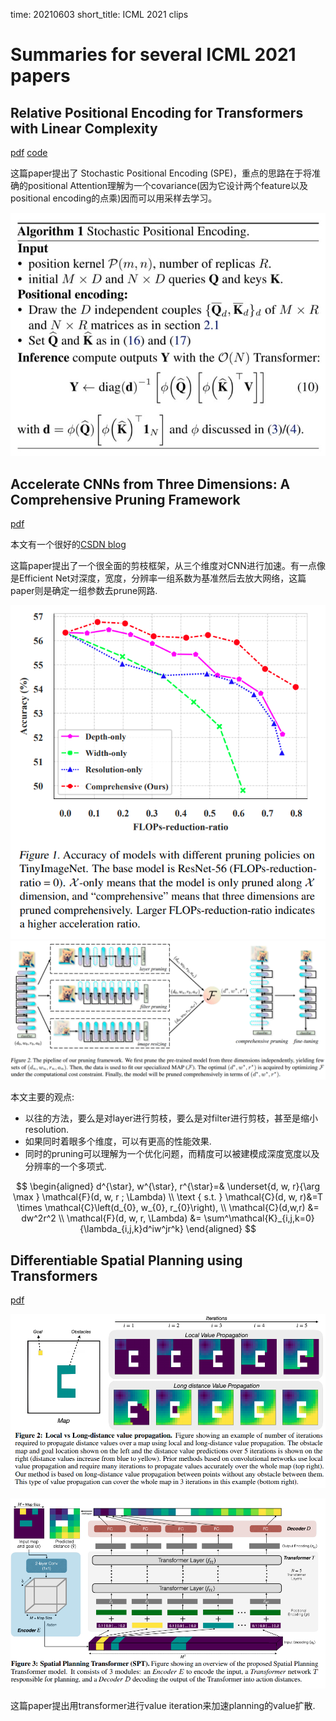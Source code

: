 time: 20210603
short_title: ICML 2021 clips

# Summaries for several ICML 2021 papers

## Relative Positional Encoding for Transformers with Linear Complexity
[pdf](https://arxiv.org/abs/2105.08399) [code](https://github.com/aliutkus/spe/tree/main/src/pytorch)

这篇paper提出了 Stochastic Positional Encoding (SPE)，重点的思路在于将准确的positional Attention理解为一个covariance(因为它设计两个feature以及positional encoding的点乘)因而可以用采样去学习。

![image](res/SPE_alg.jpg)

## Accelerate CNNs from Three Dimensions: A Comprehensive Pruning Framework

[pdf](https://arxiv.org/pdf/2010.04879.pdf)

本文有一个很好的[CSDN blog](https://blog.csdn.net/weixin_49457347/article/details/116780995)

这篇paper提出了一个很全面的剪枝框架，从三个维度对CNN进行加速。有一点像是Efficient Net对深度，宽度，分辨率一组系数为基准然后去放大网络，这篇paper则是确定一组参数去prune网路.

![image](res/Comprehensive_prune_result.png)
![image](res/Comprehensive_prune_arch.png)

本文主要的观点:

- 以往的方法，要么是对layer进行剪枝，要么是对filter进行剪枝，甚至是缩小resolution.
- 如果同时着眼多个维度，可以有更高的性能效果.
- 同时的pruning可以理解为一个优化问题，而精度可以被建模成深度宽度以及分辨率的一个多项式.

$$
\begin{aligned}
d^{\star}, w^{\star}, r^{\star}=& \underset{d, w, r}{\arg \max } \mathcal{F}(d, w, r ; \Lambda) \\
\text { s.t. } \mathcal{C}(d, w, r)&=T \times \mathcal{C}\left(d_{0}, w_{0}, r_{0}\right), \\
\mathcal{C}(d,w,r) &= dw^2r^2 \\
\mathcal{F}(d, w, r, \Lambda) &= \sum^\mathcal{K}_{i,j,k=0}{\lambda_{i,j,k}d^iw^jr^k}
\end{aligned}
$$



## Differentiable Spatial Planning using Transformers

[pdf](https://openreview.net/references/pdf?id=1ca9iAsu1w) 

![image](res/transformer_planning.png)

![image](res/transformer_planner_arch.png)

这篇paper提出用transformer进行value iteration来加速planning的value扩散.